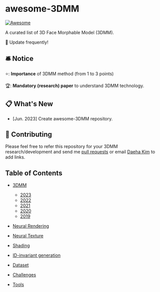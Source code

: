 # awesome-3DMM
[![Awesome](https://cdn.rawgit.com/sindresorhus/awesome/d7305f38d29fed78fa85652e3a63e154dd8e8829/media/badge.svg)](https://github.com/sindresorhus/awesome)

A curated list of 3D Face Morphable Model (3DMM).

👀 Update frequently!


## 🛎 Notice
⭐️: __Importance__ of 3DMM method (from 1 to 3 points)

🏆: __Mandatory (research) paper__ to understand 3DMM technology.


## 📋 What's New

- [Jun. 2023] Create awesome-3DMM repository.

## 👥 Contributing
Please feel free to refer this repository for your 3DMM research/development and send me [pull requests](https://github.com/kdhht2334/awesome-3DMM/pulls) or email [Daeha Kim](kdhht5022@gmail.com) to add links.


## Table of Contents

- [3DMM](#3dmm) <a id="3dmm"></a>
  - [2023](#2023)
  - [2022](#2022)
  - [2021](#2021)
  - [2020](#2020)
  - [2019](#2019)

- [Neural Rendering](#rendering)

- [Neural Texture](#texture)

- [Shading](#shading)

- [ID-invariant generation](#id-aware)

- [Dataset](#dataset)

- [Challenges](#challenges)
  
- [Tools](#tools)
